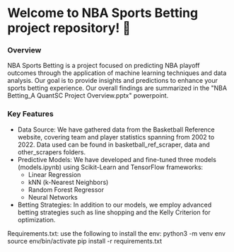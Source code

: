 # Welcome to NBA Sports Betting project repository! 🏀

**<h3>Overview</h3>**
NBA Sports Betting is a project focused on predicting NBA playoff outcomes through the application of machine learning techniques and data analysis. Our goal is to provide insights and predictions to enhance your sports betting experience. Our overall findings are summarized in the "NBA Betting_A QuantSC Project Overview.pptx" powerpoint.

**<h3>Key Features</h3>**
- Data Source: We have gathered data from the Basketball Reference website, covering team and player statistics spanning from 2002 to 2022. Data used can be found in basketball_ref_scraper, data and other_scrapers folders. 
- Predictive Models: We have developed and fine-tuned three models (models.ipynb) using Scikit-Learn and TensorFlow frameworks:
  - Linear Regression
  - kNN (k-Nearest Neighbors)
  - Random Forest Regressor
  - Neural Networks
- Betting Strategies: In addition to our models, we employ advanced betting strategies such as line shopping and the Kelly Criterion for optimization.

Requirements.txt: use the following to install the env:
python3 -m venv env
source env/bin/activate
pip install -r requirements.txt
